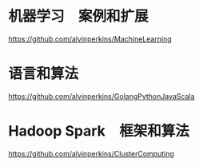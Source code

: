 

# 机器学习　案例和扩展
https://github.com/alvinperkins/MachineLearning

# 语言和算法
https://github.com/alvinperkins/GolangPythonJavaScala

# Hadoop Spark　框架和算法
https://github.com/alvinperkins/ClusterComputing
